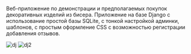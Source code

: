 Веб-приложение по демонстрации и предполагаемых покупок декоративных изделий из бисера. Приложение на базе Django с использование простой базы SQLite, с тонкой настройкой админки, шаблонов, с простым оформление CSS с возможностью регистрации добавления отзывов. 

![dj](https://user-images.githubusercontent.com/77128020/141770202-4ebfb7b1-6bcc-46ce-8aca-b1cc1b5c6ca8.PNG)
![dj2](https://user-images.githubusercontent.com/77128020/141770230-1985a14e-a4b5-46a1-8b18-999cc3d06992.PNG)
